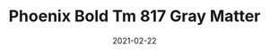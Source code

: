 ---
tags: 
  - "To Market"
  - "Rubber Flooring"
  - "Phoenix"
title: "Phoenix Bold Tm 817 Gray Matter"
designer: "To Market"
image_primary: "img/TM817%20GRAY%20MATTER.jpg"
href: "https://www.tomkt.com/atmosphere-phoenix-swatches"
description: "Straight%20Edge%20Tile%3A%2038%22%20x%2038%22%20Interlocking%20Tile%3A%2037%22%20x%2037%22"
category: "rubber-flooring-phoenix"
subtitle: ""
manufacturer: "ToMarket"
slug: "/manufacturers/tomarket/rubber-flooring-phoenix/to-market-phoenix-bold-tm-817-gray-matter"
date: "2021-02-22"
---